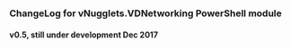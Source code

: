 ### ChangeLog for vNugglets.VDNetworking PowerShell module

#### v0.5, still under development Dec 2017

